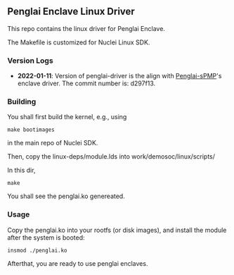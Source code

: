 ## Penglai Enclave Linux Driver

This repo contains the linux driver for Penglai Enclave.

The Makefile is customized for Nuclei Linux SDK.

### Version Logs

* **2022-01-11**: Version of penglai-driver is the align with [Penglai-sPMP](https://github.com/penglai-enclave/penglai-enclave-sPMP)'s enclave driver.
The commit number is: d297f13.

### Building

You shall first build the kernel, e.g., using

	make bootimages

in the main repo of Nuclei SDK.

Then, copy the linux-deps/module.lds into work/demosoc/linux/scripts/

In this dir,

	make

You shall see the penglai.ko genereated.

### Usage

Copy the penglai.ko into your rootfs (or disk images),
and install the module after the system is booted:

	insmod ./penglai.ko

Afterthat, you are ready to use penglai enclaves.
